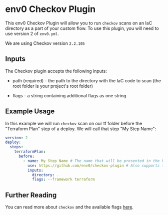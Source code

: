 # env0 Checkov Plugin

  

This env0 Checkov Plugin will allow you to run `checkov` scans on an IaC directory as a part of your custom flow. To use this plugin, you will need to use version 2 of `env0.yml`.

  

We are using Checkov version `2.2.105`

  

## Inputs

  

The Checkov plugin accepts the following inputs:

* path (required) - the path to the directory with the IaC code to scan (the root folder is your project's root folder)

* flags - a string containing additional flags as one string


## Example Usage

  

In this example we will run `checkov` scan on our tf folder before the "Terraform Plan" step of a deploy. We will call that step "My Step Name":

```yaml
version: 2
deploy:
  steps:
    terraformPlan:
      before:
        - name: My Step Name # The name that will be presented in the UI for this step
          use: https://github.com/env0/checkov-plugin # Also supports tags. For example: https://github.com/env0/checkov-plugin@1.0.0
          inputs:
            directory: .
            flags: --framework terraform 

```

  

## Further Reading

You can read more about `checkov` and the available flags [here](https://www.checkov.io/2.Basics/CLI%20Command%20Reference.html#cli-command-reference).
